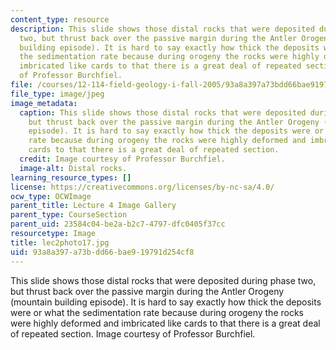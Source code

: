 ```yaml
---
content_type: resource
description: This slide shows those distal rocks that were deposited during phase
  two, but thrust back over the passive margin during the Antler Orogeny (mountain
  building episode). It is hard to say exactly how thick the deposits were or what
  the sedimentation rate because during orogeny the rocks were highly deformed and
  imbricated like cards to that there is a great deal of repeated section. Image courtesy
  of Professor Burchfiel.
file: /courses/12-114-field-geology-i-fall-2005/93a8a397a73bdd66bae919791d254cf8_lec2photo17.jpg
file_type: image/jpeg
image_metadata:
  caption: This slide shows those distal rocks that were deposited during phase two,
    but thrust back over the passive margin during the Antler Orogeny (mountain building
    episode). It is hard to say exactly how thick the deposits were or what the sedimentation
    rate because during orogeny the rocks were highly deformed and imbricated like
    cards to that there is a great deal of repeated section.
  credit: Image courtesy of Professor Burchfiel.
  image-alt: Distal rocks.
learning_resource_types: []
license: https://creativecommons.org/licenses/by-nc-sa/4.0/
ocw_type: OCWImage
parent_title: Lecture 4 Image Gallery
parent_type: CourseSection
parent_uid: 23584c04-be2a-b2c7-4797-dfc0405f37cc
resourcetype: Image
title: lec2photo17.jpg
uid: 93a8a397-a73b-dd66-bae9-19791d254cf8
---
```

This slide shows those distal rocks that were deposited during phase two, but thrust back over the passive margin during the Antler Orogeny (mountain building episode). It is hard to say exactly how thick the deposits were or what the sedimentation rate because during orogeny the rocks were highly deformed and imbricated like cards to that there is a great deal of repeated section. Image courtesy of Professor Burchfiel.